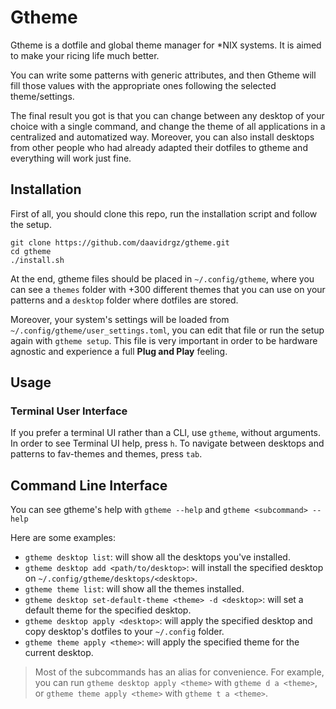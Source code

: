 # Gtheme

Gtheme is a dotfile and global theme manager for *NIX systems. It is aimed to make your ricing life much better. 

You can write some patterns with generic attributes, and then Gtheme will fill those values with the appropriate ones following the selected theme/settings.

The final result you got is that you can change between any desktop of your choice with a single command, and change the theme of all applications in a centralized and automatized way. Moreover, you can also
install desktops from other people who had already adapted their dotfiles to gtheme and everything will work just fine.

## Installation
First of all, you should clone this repo, run the installation script and follow the setup.

```console
git clone https://github.com/daavidrgz/gtheme.git
cd gtheme
./install.sh
```

At the end, gtheme files should be placed in `~/.config/gtheme`, where you can see a `themes` folder with +300 different themes that you can use on your patterns and a `desktop` folder where dotfiles are stored.

Moreover, your system's settings will be loaded from `~/.config/gtheme/user_settings.toml`, you can edit that file or run the setup again with `gtheme setup`. This file is very important in order to be hardware agnostic and experience a full **Plug and Play** feeling.

## Usage

### Terminal User Interface
If you prefer a terminal UI rather than a CLI, use `gtheme`, without arguments. In order to see Terminal UI help, press `h`. To navigate between desktops and patterns to fav-themes and themes, press `tab`.

## Command Line Interface
You can see gtheme's help with `gtheme --help` and `gtheme <subcommand> --help`

Here are some examples:

- `gtheme desktop list`: will show all the desktops you've installed.
- `gtheme desktop add <path/to/desktop>`: will install the specified desktop on `~/.config/gtheme/desktops/<desktop>`.
- `gtheme theme list`: will show all the themes installed.
- `gtheme desktop set-default-theme <theme> -d <desktop>`: will set a default theme for the specified desktop.
- `gtheme desktop apply <desktop>`:  will apply the specified desktop and copy desktop's dotfiles to your `~/.config` folder.
- `gtheme theme apply <theme>`: will apply the specified theme for the current desktop.

> Most of the subcommands has an alias for convenience. For example, you can run `gtheme desktop apply <theme>` with `gtheme d a <theme>`, or `gtheme theme apply <theme>` with `gtheme t a <theme>`.
